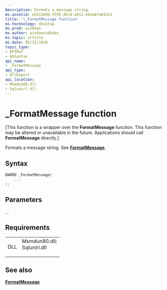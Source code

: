 ```yaml
---
Description: Formats a message string.
ms.assetid: e5513b0d-5f93-4bcd-a011-eb4a6fab91e1
title: '\_FormatMessage function'
ms.technology: desktop
ms.prod: windows
ms.author: windowssdkdev
ms.topic: article
ms.date: 05/31/2018
topic_type: 
- APIRef
- kbSyntax
api_name: 
- _FormatMessage
api_type: 
- DllExport
api_location: 
- Msmdun80.dll
- Sqlunirl.dll
---
```


# \_FormatMessage function

\[This function is a wrapper over the **FormatMessage** function. This function may be altered or unavailable in the future. Applications should call **FormatMessage** directly.\]

Formats a message string. See [**FormatMessage**](https://msdn.microsoft.com/en-us/library/ms679351(v=VS.85).aspx).

## Syntax


```C++
DWORD _FormatMessage(
    ...
);
```



## Parameters

<dl> <dt>

*...* 
</dt> <dd></dd> </dl>

## Requirements



|                |                                                                                                                                                             |
|----------------|-------------------------------------------------------------------------------------------------------------------------------------------------------------|
| DLL<br/> | <dl> <dt>Msmdun80.dll; </dt> <dt>Sqlunirl.dll</dt> </dl> |



## See also

<dl> <dt>

[**FormatMessage**](https://msdn.microsoft.com/en-us/library/ms679351(v=VS.85).aspx)
</dt> </dl>

 

 




